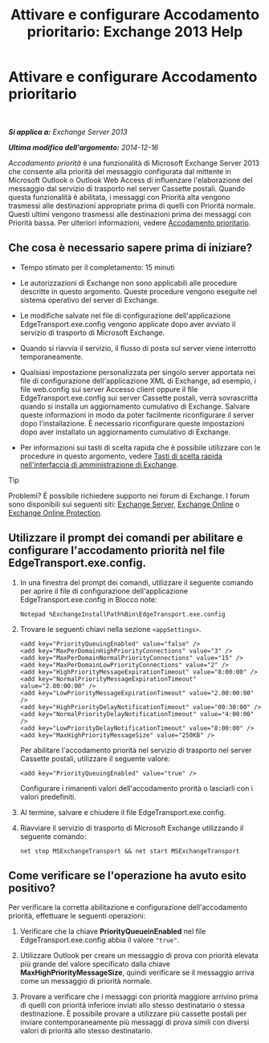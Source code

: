 ﻿---
title: 'Attivare e configurare Accodamento prioritario: Exchange 2013 Help'
TOCTitle: Attivare e configurare Accodamento prioritario
ms:assetid: 1975d85d-2f1d-4852-8d19-e74ba4ba3853
ms:mtpsurl: https://technet.microsoft.com/it-it/library/JJ891104(v=EXCHG.150)
ms:contentKeyID: 51407344
ms.date: 05/22/2018
mtps_version: v=EXCHG.150
ms.translationtype: MT
---

# Attivare e configurare Accodamento prioritario

 

_**Si applica a:** Exchange Server 2013_

_**Ultima modifica dell'argomento:** 2014-12-16_

*Accodamento priorità* è una funzionalità di Microsoft Exchange Server 2013 che consente alla priorità del messaggio configurata dal mittente in Microsoft Outlook o Outlook Web Access di influenzare l'elaborazione del messaggio dal servizio di trasporto nel server Cassette postali. Quando questa funzionalità è abilitata, i messaggi con Priorità alta vengono trasmessi alle destinazioni appropriate prima di quelli con Priorità normale. Questi ultimi vengono trasmessi alle destinazioni prima dei messaggi con Priorità bassa. Per ulteriori informazioni, vedere [Accodamento prioritario](priority-queuing-exchange-2013-help.md).

## Che cosa è necessario sapere prima di iniziare?

  - Tempo stimato per il completamento: 15 minuti

  - Le autorizzazioni di Exchange non sono applicabili alle procedure descritte in questo argomento. Queste procedure vengono eseguite nel sistema operativo del server di Exchange.

  - Le modifiche salvate nel file di configurazione dell'applicazione EdgeTransport.exe.config vengono applicate dopo aver avviato il servizio di trasporto di Microsoft Exchange.

  - Quando si riavvia il servizio, il flusso di posta sul server viene interrotto temporaneamente.

  - Qualsiasi impostazione personalizzata per singolo server apportata nei file di configurazione dell'applicazione XML di Exchange, ad esempio, i file web.config sui server Accesso client oppure il file EdgeTransport.exe.config sui server Cassette postali, verrà sovrascritta quando si installa un aggiornamento cumulativo di Exchange. Salvare queste informazioni in modo da poter facilmente riconfigurare il server dopo l'installazione. È necessario riconfigurare queste impostazioni dopo aver installato un aggiornamento cumulativo di Exchange.

  - Per informazioni sui tasti di scelta rapida che è possibile utilizzare con le procedure in questo argomento, vedere [Tasti di scelta rapida nell'interfaccia di amministrazione di Exchange](keyboard-shortcuts-in-the-exchange-admin-center-exchange-online-protection-help.md).


> [!TIP]
> Problemi? È possibile richiedere supporto nei forum di Exchange. I forum sono disponibili sui seguenti siti: <A href="https://go.microsoft.com/fwlink/p/?linkid=60612">Exchange Server</A>, <A href="https://go.microsoft.com/fwlink/p/?linkid=267542">Exchange Online</A> o <A href="https://go.microsoft.com/fwlink/p/?linkid=285351">Exchange Online Protection</A>.



## Utilizzare il prompt dei comandi per abilitare e configurare l'accodamento priorità nel file EdgeTransport.exe.config.

1.  In una finestra del prompt dei comandi, utilizzare il seguente comando per aprire il file di configurazione dell'applicazione EdgeTransport.exe.config in Blocco note:
    
        Notepad %ExchangeInstallPath%Bin\EdgeTransport.exe.config

2.  Trovare le seguenti chiavi nella sezione `<appSettings>`.
    
        <add key="PriorityQueuingEnabled" value="false" />
        <add key="MaxPerDomainHighPriorityConnections" value="3" />
        <add key="MaxPerDomainNormalPriorityConnections" value="15" />
        <add key="MaxPerDomainLowPriorityConnections" value="2" />
        <add key="HighPriorityMessageExpirationTimeout" value="8:00:00" />
        <add key="NormalPriorityMessageExpirationTimeout" value="2.00:00:00" />
        <add key="LowPriorityMessageExpirationTimeout" value="2.00:00:00" />
        <add key="HighPriorityDelayNotificationTimeout" value="00:30:00" />
        <add key="NormalPriorityDelayNotificationTimeout" value="4:00:00" />
        <add key="LowPriorityDelayNotificationTimeout" value="8:00:00" />
        <add key="MaxHighPriorityMessageSize" value="250KB" />
    
    Per abilitare l'accodamento priorità nel servizio di trasporto nel server Cassette postali, utilizzare il seguente valore:
    
        <add key="PriorityQueuingEnabled" value="true" />
    
    Configurare i rimanenti valori dell'accodamento prorità o lasciarli con i valori predefiniti.

3.  Al termine, salvare e chiudere il file EdgeTransport.exe.config.

4.  Riavviare il servizio di trasporto di Microsoft Exchange utilizzando il seguente comando:
    
        net stop MSExchangeTransport && net start MSExchangeTransport

## Come verificare se l'operazione ha avuto esito positivo?

Per verificare la corretta abilitazione e configurazione dell'accodamento priorità, effettuare le seguenti operazioni:

1.  Verificare che la chiave **PriorityQueueinEnabled** nel file EdgeTransport.exe.config abbia il valore `"true"`.

2.  Utilizzare Outlook per creare un messaggio di prova con priorità elevata più grande del valore specificato dalla chiave **MaxHighPriorityMessageSize**, quindi verificare se il messaggio arriva come un messaggio di priorità normale.

3.  Provare a verificare che i messaggi con priorità maggiore arrivino prima di quelli con priorità inferiore inviati allo stesso destinatario o stessa destinazione. È possibile provare a utilizzare più cassette postali per inviare contemporaneamente più messaggi di prova simili con diversi valori di priorità allo stesso destinatario.


